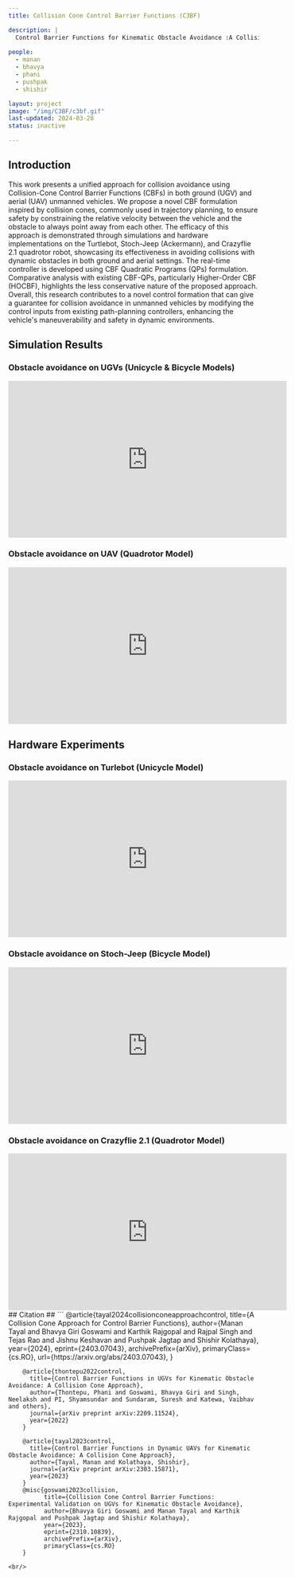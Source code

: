```yaml
---
title: Collision Cone Control Barrier Functions (C3BF)

description: |
  Control Barrier Functions for Kinematic Obstacle Avoidance :A Collision Cone Approach
  
people:
  - manan
  - bhavya
  - phani
  - pushpak
  - shishir

layout: project
image: "/img/C3BF/c3bf.gif"
last-updated: 2024-03-28
status: inactive

---
```

## Introduction 
This work presents a unified approach for collision avoidance using Collision-Cone Control Barrier Functions (CBFs) in both ground (UGV) and aerial (UAV) unmanned vehicles. We propose a novel CBF formulation inspired by collision cones, commonly used in trajectory planning, to ensure safety by constraining the relative velocity between the vehicle and the obstacle to always point away from each other. The efficacy of this approach is demonstrated through simulations and hardware implementations on the Turtlebot, Stoch-Jeep (Ackermann), and Crazyflie 2.1 quadrotor robot, showcasing its effectiveness in avoiding collisions with dynamic obstacles in both ground and aerial settings. The real-time controller is developed using CBF Quadratic Programs (QPs) formulation. Comparative analysis with existing CBF-QPs, particularly Higher-Order CBF (HOCBF), highlights the less conservative nature of the proposed approach. Overall, this research contributes to a novel control formation that can give a guarantee for collision avoidance in unmanned vehicles by modifying the control inputs from existing path-planning controllers, enhancing the vehicle's maneuverability and safety in dynamic environments.

## Simulation Results
### Obstacle avoidance on UGVs (Unicycle & Bicycle Models)
<iframe width="560" height="315" src="https://www.youtube.com/embed/Dme7Wm9y6es?si=MJtqDGpFVl71ZDMD" 
      title="YouTube video player" frameborder="0" allow="accelerometer; autoplay; clipboard-write; encrypted-media; gyroscope; picture-in-picture; web-share" allowfullscreen></iframe>

### Obstacle avoidance on UAV (Quadrotor Model)
<iframe width="560" height="315" src="https://www.youtube.com/embed/oTauuHCpFM0?si=xlMvqoxhGrRpvOgm" 
      title="YouTube video player" frameborder="0" allow="accelerometer; autoplay; clipboard-write; encrypted-media; gyroscope; picture-in-picture; web-share" allowfullscreen></iframe>

## Hardware Experiments
### Obstacle avoidance on Turlebot (Unicycle Model)
<iframe width="560" height="315" src="https://www.youtube.com/embed/L7y6x_121T8?si=2Vf_1IINKDDmOGqv" 
      title="YouTube video player" frameborder="0" allow="accelerometer; autoplay; clipboard-write; encrypted-media; gyroscope; picture-in-picture; web-share" allowfullscreen></iframe>

### Obstacle avoidance on Stoch-Jeep (Bicycle Model)
<iframe width="560" height="315" src="https://www.youtube.com/embed/bYME1ZF98TQ?si=5I-RhM3igN1eQD9-" 
      title="YouTube video player" frameborder="0" allow="accelerometer; autoplay; clipboard-write; encrypted-media; gyroscope; picture-in-picture; web-share" allowfullscreen></iframe>

### Obstacle avoidance on Crazyflie 2.1 (Quadrotor Model)</h3>
<iframe width="560" height="315" src="https://www.youtube.com/embed/_OIX3QhtQUM?si=4oo1aWrbs3rv9hFT" 
      title="YouTube video player" frameborder="0" allow="accelerometer; autoplay; clipboard-write; encrypted-media; gyroscope; picture-in-picture; web-share" allowfullscreen></iframe>

<br/>
## Citation ##
```
        @article{tayal2024collisionconeapproachcontrol,
              title={A Collision Cone Approach for Control Barrier Functions}, 
              author={Manan Tayal and Bhavya Giri Goswami and Karthik Rajgopal and Rajpal Singh and Tejas Rao and Jishnu Keshavan and Pushpak Jagtap and Shishir Kolathaya},
              year={2024},
              eprint={2403.07043},
              archivePrefix={arXiv},
              primaryClass={cs.RO},
              url={https://arxiv.org/abs/2403.07043}, 
        }
        
        @article{thontepu2022control,
          title={Control Barrier Functions in UGVs for Kinematic Obstacle Avoidance: A Collision Cone Approach},
          author={Thontepu, Phani and Goswami, Bhavya Giri and Singh, Neelaksh and PI, Shyamsundar and Sundaram, Suresh and Katewa, Vaibhav and others},
          journal={arXiv preprint arXiv:2209.11524},
          year={2022}
        }
        
        @article{tayal2023control,
          title={Control Barrier Functions in Dynamic UAVs for Kinematic Obstacle Avoidance: A Collision Cone Approach},
          author={Tayal, Manan and Kolathaya, Shishir},
          journal={arXiv preprint arXiv:2303.15871},
          year={2023}
        }
        @misc{goswami2023collision,
              title={Collision Cone Control Barrier Functions: Experimental Validation on UGVs for Kinematic Obstacle Avoidance}, 
              author={Bhavya Giri Goswami and Manan Tayal and Karthik Rajgopal and Pushpak Jagtap and Shishir Kolathaya},
              year={2023},
              eprint={2310.10839},
              archivePrefix={arXiv},
              primaryClass={cs.RO}
        }
        
```
<br/>
